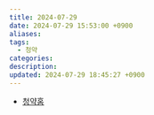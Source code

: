 ```yaml
---
title: 2024-07-29
date: 2024-07-29 15:53:00 +0900
aliases: 
tags:
  - 청약
categories: 
description: 
updated: 2024-07-29 18:45:27 +0900
---
```


- [청약홈](https://www.applyhome.co.kr/ap/aph/reqst/selectSubscrtReqstAptMainView.do)
